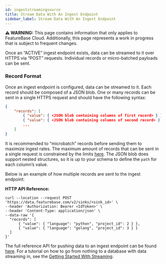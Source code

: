 ```yaml
---
id: ingeststreamingsource
title: Stream Data With An Ingest Endpoint
sidebar_label: Stream Data With An Ingest Endpoint
---
```


 **⚠ WARNING:** This page contains information that only applies to FeatureBase Cloud. Additionally, this page represents a work in progress that is subject to frequent changes. 

Once an “ACTIVE” ingest endpoint exists, data can be streamed to it over HTTPS via “POST” requests. Individual records or micro-batched payloads can be sent. 

### Record Format

Once an ingest endpoint is configured, data can be streamed to it. Each record should be composed of a JSON blob. One or many records can be sent in a single HTTPS request and should have the following syntax:

```json
{
    "records": [ 
        { "value": { <JSON blob containing columns of first record> } },
        { "value": { <JSON blob containing columns of second record> } },
        ...
    ]
}
```

It is recommended to “microbatch” records before sending them to maximize ingest rates. The maximum amount of records that can be sent in a single request is constrained by the limits [here](/cloud/data-ingestion/streaming/streamingoverview). The JSON blob does support nested structures, so it is up to your schema to define the `path` for each column’s value.

Below is an example of how multiple records are sent to the ingest endpoint:


**HTTP API Reference:**
```shell
curl --location --request POST 'https://data.featurebase.com/v2/sinks/<sink_id>' \
--header 'Authorization: Bearer <IdToken>' \
--header 'Content-Type: application/json' \
--data-raw '{
  "records": [
      { "value": { "language": "python", "project_id": 2 } },
      { "value": { "language": "golang", "project_id": 3 } }
  ]
}'
```

The full reference API for pushing data to an ingest endpoint can be found [here](/reference/api/cloud/api). For a tutorial on how to go from nothing to a database with data streaming in, see the [Getting Started With Streaming](/cloud/data-ingestion/streaming/tutorials/cloudquickstart).
